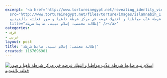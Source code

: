 ```yaml
---
excerpt: '<a href="http://www.tortureinegypt.net/revealing_identity_victim_sex-abused"><img
  src="http://www.tortureinegypt.net/files/torture/images/islamnabih_1.png" alt="إسلام
  نبيه ضابط شرطة عذّب مواطنا و انتهك عرضه في مركز شرطة ناهيا و صور فعلته بالفيديو"
  title="إطلالة مغتصب: إسلام نبيه، ضابط شرطة" /></a>'
categories:
- قرف
- عربي
layout: post
title: 'إطلالة مغتصب: إسلام نبيه، ضابط شرطة'
created: 1167696901
---
```

<a href="http://www.tortureinegypt.net/revealing_identity_victim_sex-abused"><img src="http://www.tortureinegypt.net/files/torture/images/islamnabih_1.png" alt="إسلام نبيه ضابط شرطة عذّب مواطنا و انتهك عرضه في مركز شرطة ناهيا و صور فعلته بالفيديو" title="إطلالة مغتصب: إسلام نبيه، ضابط شرطة" /></a>

